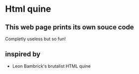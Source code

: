 # Html quine

## This web page prints its own souce code 

Completly useless but so fun!


## inspired by
- Leon Bambrick's brutalist HTML quine